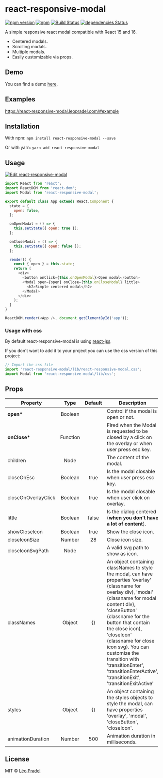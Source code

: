 # react-responsive-modal

[![npm version](https://badge.fury.io/js/react-responsive-modal.svg)](https://badge.fury.io/js/react-responsive-modal)
[![npm](https://img.shields.io/npm/dm/react-responsive-modal.svg)](https://www.npmjs.com/package/react-responsive-modal)
[![Build Status](https://travis-ci.org/pradel/react-responsive-modal.svg?branch=master)](https://travis-ci.org/pradel/react-responsive-modal)
[![dependencies Status](https://david-dm.org/pradel/react-responsive-modal/status.svg)](https://david-dm.org/pradel/react-responsive-modal)

A simple responsive react modal compatible with React 15 and 16.

* Centered modals.
* Scrolling modals.
* Multiple modals.
* Easily customizable via props.

## Demo

You can find a demo [here](https://react-responsive-modal.leopradel.com/).

## Examples

https://react-responsive-modal.leopradel.com/#example

## Installation

With npm: `npm install react-responsive-modal --save`

Or with yarn: `yarn add react-responsive-modal`

## Usage

[![Edit react-responsive-modal](https://codesandbox.io/static/img/play-codesandbox.svg)](https://codesandbox.io/s/9jxp669j2o)

```javascript
import React from 'react';
import ReactDOM from 'react-dom';
import Modal from 'react-responsive-modal';

export default class App extends React.Component {
  state = {
    open: false,
  };

  onOpenModal = () => {
    this.setState({ open: true });
  };

  onCloseModal = () => {
    this.setState({ open: false });
  };

  render() {
    const { open } = this.state;
    return (
      <div>
        <button onClick={this.onOpenModal}>Open modal</button>
        <Modal open={open} onClose={this.onCloseModal} little>
          <h2>Simple centered modal</h2>
        </Modal>
      </div>
    );
  }
}

ReactDOM.render(<App />, document.getElementById('app'));
```

### Usage with css

By default react-responsive-modal is using
[react-jss](https://github.com/cssinjs/react-jss).

If you don't want to add it to your project you can use the css version of this
project:

```javascript
// Import the css file
import 'react-responsive-modal/lib/react-responsive-modal.css';
import Modal from 'react-responsive-modal/lib/css';
```

## Props

| Property            |   Type   | Default | Description                                                                                                                                                                                                                                                                                                                                                                                            |
| ------------------- | :------: | :-----: | ------------------------------------------------------------------------------------------------------------------------------------------------------------------------------------------------------------------------------------------------------------------------------------------------------------------------------------------------------------------------------------------------------ |
| **open\***          | Boolean  |         | Control if the modal is open or not.                                                                                                                                                                                                                                                                                                                                                                   |
| **onClose\***       | Function |         | Fired when the Modal is requested to be closed by a click on the overlay or when user press esc key.                                                                                                                                                                                                                                                                                                   |
| children            |   Node   |         | The content of the modal.                                                                                                                                                                                                                                                                                                                                                                              |
| closeOnEsc          | Boolean  |  true   | Is the modal closable when user press esc key.                                                                                                                                                                                                                                                                                                                                                         |
| closeOnOverlayClick | Boolean  |  true   | Is the modal closable when user click on overlay.                                                                                                                                                                                                                                                                                                                                                      |
| little              | Boolean  |  false  | Is the dialog centered (**when you don't have a lot of content**).                                                                                                                                                                                                                                                                                                                                     |
| showCloseIcon       | Boolean  |  true   | Show the close icon.                                                                                                                                                                                                                                                                                                                                                                                   |
| closeIconSize       |  Number  |   28    | Close icon size.                                                                                                                                                                                                                                                                                                                                                                                       |
| closeIconSvgPath    |   Node   |         | A valid svg path to show as icon.                                                                                                                                                                                                                                                                                                                                                                      |
| classNames          |  Object  |   {}    | An object containing classNames to style the modal, can have properties 'overlay' (classname for overlay div), 'modal' (classname for modal content div), 'closeButton' (classname for the button that contain the close icon), 'closeIcon' (classname for close icon svg). You can customize the transition with 'transitionEnter', 'transitionEnterActive', 'transitionExit', 'transitionExitActive' |
| styles              |  Object  |   {}    | An object containing the styles objects to style the modal, can have properties 'overlay', 'modal', 'closeButton', 'closeIcon'.                                                                                                                                                                                                                                                                        |
| animationDuration   |  Number  |   500   | Animation duration in milliseconds.                                                                                                                                                                                                                                                                                                                                                                    |

## License

MIT © [Léo Pradel](https://www.leopradel.com/)
